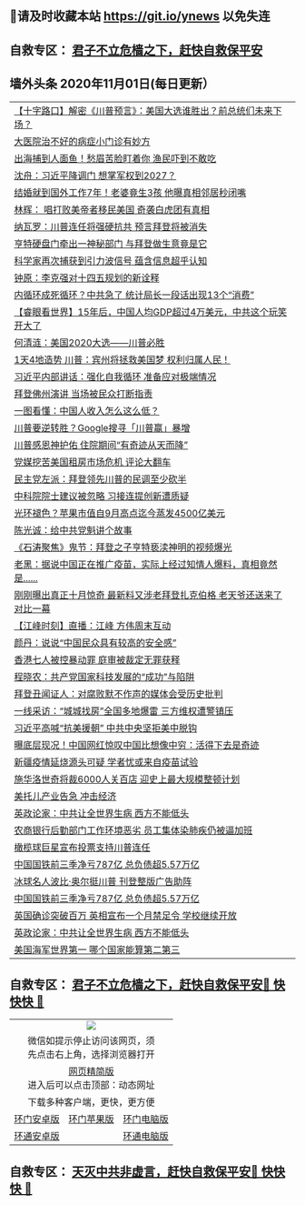 ## 📩请及时收藏本站 https://git.io/ynews 以免失连</a>
## 自救专区： [君子不立危樯之下，赶快自救保平安 ](https://github.com/pwgy/td/blob/master/README.md)

## 墙外头条 2020年11月01日(每日更新）

 <table>
<tr><td colspan="2" align="left"><a href="https://xdkiug.azureedge.net/?name=c1240431&key=krgexxuardvhjliu&from=gy2">【十字路口】解密《川普预言》：美国大选谁胜出？前总统们未来下场？</a></td></tr>
<tr><td colspan="2" align="left"><a href="https://xdkiug.azureedge.net/?name=c1240508&key=krgexxuardvhjliu&from=gy2">大医院治不好的病症小门诊有妙方</a></td></tr>
<tr><td colspan="2" align="left"><a href="https://xdkiug.azureedge.net/?name=c1240528&key=krgexxuardvhjliu&from=gy2">出海捕到人面鱼！愁眉苦脸盯着你 渔民吓到不敢吃</a></td></tr>
<tr><td colspan="2" align="left"><a href="https://xdkiug.azureedge.net/?name=c1240453&key=krgexxuardvhjliu&from=gy2">沈舟：习近平降调门 想掌军权到2027？</a></td></tr>
<tr><td colspan="2" align="left"><a href="https://xdkiug.azureedge.net/?name=c1240461&key=krgexxuardvhjliu&from=gy2">结婚就到国外工作7年！老婆竟生3孩 他曝真相邻居秒闭嘴</a></td></tr>
<tr><td colspan="2" align="left"><a href="https://xdkiug.azureedge.net/?name=c1240507&key=krgexxuardvhjliu&from=gy2">林辉： 唱打败美帝者移民美国 奇袭白虎团有真相</a></td></tr>
<tr><td colspan="2" align="left"><a href="https://xdkiug.azureedge.net/?name=c1240518&key=krgexxuardvhjliu&from=gy2">纳瓦罗：川普连任将强硬抗共 预言拜登将被消失</a></td></tr>
<tr><td colspan="2" align="left"><a href="https://xdkiug.azureedge.net/?name=c1240476&key=krgexxuardvhjliu&from=gy2">亨特硬盘门牵出一神秘部门 与拜登做生意竟是它</a></td></tr>
<tr><td colspan="2" align="left"><a href="https://xdkiug.azureedge.net/?name=c1240478&key=krgexxuardvhjliu&from=gy2">科学家再次捕获到引力波信号 蕴含信息超乎认知</a></td></tr>
<tr><td colspan="2" align="left"><a href="https://xdkiug.azureedge.net/?name=c1240524&key=krgexxuardvhjliu&from=gy2">钟原：李克强对十四五规划的新诠释</a></td></tr>
<tr><td colspan="2" align="left"><a href="https://xdkiug.azureedge.net/?name=c1240517&key=krgexxuardvhjliu&from=gy2">内循环成死循环？中共急了 统计局长一段话出现13个“消费”</a></td></tr>
<tr><td colspan="2" align="left"><a href="https://xdkiug.azureedge.net/?name=c1240454&key=krgexxuardvhjliu&from=gy2">【睿眼看世界】15年后，中国人均GDP超过4万美元，中共这个玩笑开大了</a></td></tr>
<tr><td colspan="2" align="left"><a href="https://xdkiug.azureedge.net/?name=c1240525&key=krgexxuardvhjliu&from=gy2">何清涟：美国2020大选——川普必胜</a></td></tr>
<tr><td colspan="2" align="left"><a href="https://xdkiug.azureedge.net/?name=c1240529&key=krgexxuardvhjliu&from=gy2">1天4地造势 川普：宾州将拯救美国梦 权利归属人民！</a></td></tr>
<tr><td colspan="2" align="left"><a href="https://xdkiug.azureedge.net/?name=c1240467&key=krgexxuardvhjliu&from=gy2">习近平内部讲话：强化自我循环 准备应对极端情况</a></td></tr>
<tr><td colspan="2" align="left"><a href="https://xdkiug.azureedge.net/?name=c1240474&key=krgexxuardvhjliu&from=gy2">拜登佛州演讲 当场被民众打断指责</a></td></tr>
<tr><td colspan="2" align="left"><a href="https://xdkiug.azureedge.net/?name=c1240514&key=krgexxuardvhjliu&from=gy2">一图看懂：中国人收入怎么这么低？</a></td></tr>
<tr><td colspan="2" align="left"><a href="https://xdkiug.azureedge.net/?name=c1240500&key=krgexxuardvhjliu&from=gy2">川普要逆转胜？Google搜寻「川普赢」暴增</a></td></tr>
<tr><td colspan="2" align="left"><a href="https://xdkiug.azureedge.net/?name=c1240489&key=krgexxuardvhjliu&from=gy2">川普感恩神护佑 住院期间“有奇迹从天而降”</a></td></tr>
<tr><td colspan="2" align="left"><a href="https://xdkiug.azureedge.net/?name=c1240477&key=krgexxuardvhjliu&from=gy2">党媒挖苦美国租房市场危机 评论大翻车</a></td></tr>
<tr><td colspan="2" align="left"><a href="https://xdkiug.azureedge.net/?name=c1240487&key=krgexxuardvhjliu&from=gy2">民主党左派：拜登领先川普的民调至少砍半</a></td></tr>
<tr><td colspan="2" align="left"><a href="https://xdkiug.azureedge.net/?name=c1240481&key=krgexxuardvhjliu&from=gy2">中科院院士建议被忽略 习接连提创新遭质疑</a></td></tr>
<tr><td colspan="2" align="left"><a href="https://xdkiug.azureedge.net/?name=c1240527&key=krgexxuardvhjliu&from=gy2">光环褪色？苹果市值自9月高点迄今蒸发4500亿美元</a></td></tr>
<tr><td colspan="2" align="left"><a href="https://xdkiug.azureedge.net/?name=c1240498&key=krgexxuardvhjliu&from=gy2">陈光诚：给中共党魁讲个故事</a></td></tr>
<tr><td colspan="2" align="left"><a href="https://xdkiug.azureedge.net/?name=c1240455&key=krgexxuardvhjliu&from=gy2">《石涛聚焦》鬼节：拜登之子亨特亵渎神明的视频爆光</a></td></tr>
<tr><td colspan="2" align="left"><a href="https://xdkiug.azureedge.net/?name=c1240468&key=krgexxuardvhjliu&from=gy2">老黑：据说中国正在推广疫苗，实际上经过知情人爆料，真相竟然是......</a></td></tr>
<tr><td colspan="2" align="left"><a href="https://xdkiug.azureedge.net/?name=c1240471&key=krgexxuardvhjliu&from=gy2">刚刚曝出真正十月惊奇 最新料又涉老拜登扎克伯格 老天爷还送来了对比一幕</a></td></tr>
<tr><td colspan="2" align="left"><a href="https://xdkiug.azureedge.net/?name=c1240456&key=krgexxuardvhjliu&from=gy2">【江峰时刻】直播：江峰 方伟周末互动</a></td></tr>
<tr><td colspan="2" align="left"><a href="https://xdkiug.azureedge.net/?name=c1240506&key=krgexxuardvhjliu&from=gy2">颜丹：说说“中国民众具有较高的安全感”</a></td></tr>
<tr><td colspan="2" align="left"><a href="https://xdkiug.azureedge.net/?name=c1240501&key=krgexxuardvhjliu&from=gy2">香港七人被控暴动罪 庭审被裁定无罪获释</a></td></tr>
<tr><td colspan="2" align="left"><a href="https://xdkiug.azureedge.net/?name=c1240497&key=krgexxuardvhjliu&from=gy2">程晓农：共产党国家科技发展的“成功”与陷阱</a></td></tr>
<tr><td colspan="2" align="left"><a href="https://xdkiug.azureedge.net/?name=c1240516&key=krgexxuardvhjliu&from=gy2">拜登丑闻证人：对腐败默不作声的媒体会受历史批判</a></td></tr>
<tr><td colspan="2" align="left"><a href="https://xdkiug.azureedge.net/?name=c1240488&key=krgexxuardvhjliu&from=gy2">一线采访：“城城找房”全国多地爆雷 三方维权遭警镇压</a></td></tr>
<tr><td colspan="2" align="left"><a href="https://xdkiug.azureedge.net/?name=c1240484&key=krgexxuardvhjliu&from=gy2">习近平高喊“抗美援朝” 中共中央坚拒美中脱钩</a></td></tr>
<tr><td colspan="2" align="left"><a href="https://xdkiug.azureedge.net/?name=c1240470&key=krgexxuardvhjliu&from=gy2">曝底层现况！中国网红惊叹中国比想像中穷：活得下去是奇迹</a></td></tr>
<tr><td colspan="2" align="left"><a href="https://xdkiug.azureedge.net/?name=c1240496&key=krgexxuardvhjliu&from=gy2">新疆疫情延烧源头可疑 学者忧或来自疫苗试验</a></td></tr>
<tr><td colspan="2" align="left"><a href="https://xdkiug.azureedge.net/?name=c1240502&key=krgexxuardvhjliu&from=gy2">施华洛世奇将裁6000人关百店 迎史上最大规模整顿计划</a></td></tr>
<tr><td colspan="2" align="left"><a href="https://xdkiug.azureedge.net/?name=c1240503&key=krgexxuardvhjliu&from=gy2">美托儿产业告急 冲击经济</a></td></tr>
<tr><td colspan="2" align="left"><a href="https://xdkiug.azureedge.net/?name=c1240490&key=krgexxuardvhjliu&from=gy2">英政论家：中共让全世界生病 西方不能低头</a></td></tr>
<tr><td colspan="2" align="left"><a href="https://xdkiug.azureedge.net/?name=c1240475&key=krgexxuardvhjliu&from=gy2">农商银行后勤部门工作环境恶劣 员工集体染肺疾仍被逼加班</a></td></tr>
<tr><td colspan="2" align="left"><a href="https://xdkiug.azureedge.net/?name=c1240462&key=krgexxuardvhjliu&from=gy2">橄榄球巨星宣布投票支持川普连任</a></td></tr>
<tr><td colspan="2" align="left"><a href="https://xdkiug.azureedge.net/?name=c1240492&key=krgexxuardvhjliu&from=gy2">中国国铁前三季净亏787亿 总负债超5.57万亿</a></td></tr>
<tr><td colspan="2" align="left"><a href="https://xdkiug.azureedge.net/?name=c1240491&key=krgexxuardvhjliu&from=gy2">冰球名人波比·奥尔挺川普 刊登整版广告助阵</a></td></tr>
<tr><td colspan="2" align="left"><a href="https://xdkiug.azureedge.net/?name=c1240452&key=krgexxuardvhjliu&from=gy2">中国国铁前三季净亏787亿 总负债超5.57万亿</a></td></tr>
<tr><td colspan="2" align="left"><a href="https://xdkiug.azureedge.net/?name=c1240526&key=krgexxuardvhjliu&from=gy2">英国确诊突破百万 英相宣布一个月禁足令 学校继续开放</a></td></tr>
<tr><td colspan="2" align="left"><a href="https://xdkiug.azureedge.net/?name=c1240464&key=krgexxuardvhjliu&from=gy2">英政论家：中共让全世界生病 西方不能低头</a></td></tr>
<tr><td colspan="2" align="left"><a href="https://xdkiug.azureedge.net/?name=c1240466&key=krgexxuardvhjliu&from=gy2">美国海军世界第一 哪个国家能算第二第三</a></td></tr>

</table>

 ## 自救专区： [君子不立危樯之下，赶快自救保平安🍎 快快快 📩](https://github.com/pwgy/td/blob/master/README.md)
 
<table>
  <tr>
    <td colspan="3" align="center"><img src="https://cdn.jsdelivr.net/gh/opipe/up/oGate65.jpg"/></td>
  </tr>
  <tr>
    <td colspan="3" align="center">微信如提示停止访问该网页，须<br/>先点击右上角，选择浏览器打开</td>
  <tr>
  <tr>
    <td colspan="3" align="center"><a href="https://gitcdn.xyz/cdn/otiny/up/master/show005.htm">网页精简版</a><br/>进入后可以点击顶部：动态网址</td>
  </tr>
  <tr>
    <td colspan="3" align="center">下载多种客户端，更快，更方便</td>
  <tr>
  <tr>
    <td align="center"><a href="https://cdn.jsdelivr.net/gh/opipe/up/oGatea.apk">环门安卓版</a></td>
    <td align="center"><a href="https://x.co/odisk">环门苹果版</a></td>
    <td align="center"><a href="https://cdn.jsdelivr.net/gh/opipe/up/oGate.zip">环门电脑版</a></td>
  </tr>
  <tr>
    <td align="center"><a href="https://cdn.jsdelivr.net/gh/opipe/up/oPipe.apk">环通安卓版</a></td>
    <td align="center"></td>
    <td align="center"><a href="https://raw.githubusercontent.com/opipe/up/master/oPipe.zip">环通电脑版</a></td>
  </tr>
  
</table>


 ## 自救专区： [天灭中共非虚言，赶快自救保平安🍎 快快快 📩](https://github.com/pwgy/td/blob/master/README.md)
